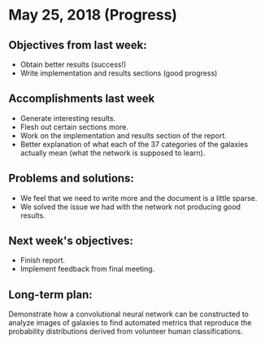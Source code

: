 # May 25, 2018 (Progress)

## Objectives from last week:

- Obtain better results (success!)
- Write implementation and results sections (good progress)

## Accomplishments last week

- Generate interesting results.
- Flesh out certain sections more.
- Work on the implementation and results section of the report.
- Better explanation of what each of the 37 categories of the galaxies actually mean (what the network is supposed to learn).

## Problems and solutions:

- We feel that we need to write more and the document is a little sparse.
- We solved the issue we had with the network not producing good results.

## Next week's objectives:

- Finish report.
- Implement feedback from final meeting.

## Long-term plan:
Demonstrate how a convolutional neural network can be constructed to analyze images of galaxies to find automated metrics that reproduce the probability distributions derived from volunteer human classifications.